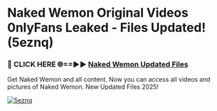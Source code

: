# Naked Wemon Original Videos 0nlyFans Leaked - Files Updated! (5eznq)

<h3>🔴 CLICK HERE 🌐==►► <a href="https://tinyurl.com/up5wt9bj" rel="nofollow">Naked Wemon Updated Files</a></h3>

Get Naked Wemon and all content. Now you can access all videos and pictures of Naked Wemon. New Updated Files 2025!

[![5eznq](https://i.imgur.com/ABiUzMV.gif)](https://tinyurl.com/up5wt9bj)
